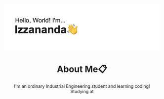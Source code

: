 <!-- banner -->
[![MasterHead](https://github.com/izzanadimas/izzanadimas/blob/main/BannerGithub.png)](https://github.com/izzanadimas)

<!-- isi -->
<h1 align="center">About Me📋</h1>
<p align="center">I'm an ordinary Industrial Engineering student and learning coding!<br>Studying at</p>
